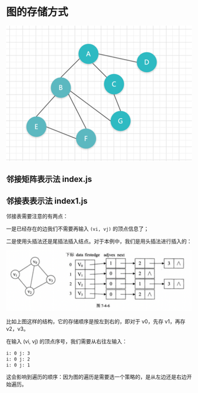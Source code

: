 # 图的存储方式


![](./431644672572_.pic.jpg)


## 邻接矩阵表示法 index.js

## 邻接表表示法 index1.js

邻接表需要注意的有两点：

一是已经存在的边我们不需要再输入 `(vi, vj)` 的顶点信息了；

二是使用头插法还是尾插法插入结点。对于本例中，我们是用头插法进行插入的：

![](./WX20220213-113834@2x.png)


比如上图这样的结构，它的存储顺序是按左到右的，即对于 v0，先存 v1，再存 v2，v3。

在输入 (vi, vj) 的顶点序号，我们需要从右往左输入：

```
i: 0 j: 3
i: 0 j: 2
i: 0 j: 1
```

这会影响到遍历的顺序：因为图的遍历是需要选一个策略的，是从左边还是右边开始遍历。